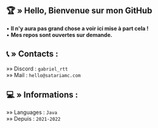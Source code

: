 
## 🏆​ » Hello, Bienvenue sur mon GitHub

• **Il n'y aura pas grand chose a voir ici mise à part cela !**    
• **Mes repos sont ouvertes sur demande.**

## 📞​​ » Contacts :

»» Discord : `gabriel_rtt`    
»» Mail : `hello@satariamc.com`


## 💻​​ » Informations :

»» Languages : `Java`  
»» Depuis : `2021-2022`  
